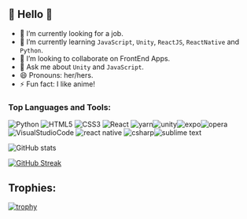 ## :jack_o_lantern: Hello :jack_o_lantern:

- 🔭 I’m currently looking for a job.
- 🌱 I’m currently learning `JavaScript`, `Unity`, `ReactJS`, `ReactNative` and `Python`.
- 👯 I’m looking to collaborate on FrontEnd Apps.
- 💬 Ask me about `Unity` and `JavaScript`.
- 😄 Pronouns: her/hers.
- ⚡ Fun fact: I like anime!

### Top Languages and Tools:
![Python](https://img.shields.io/badge/Python-3776AB?style=for-the-badge&logo=python&logoColor=white) ![HTML5](https://img.shields.io/badge/HTML5-E34F26?style=for-the-badge&logo=html5&logoColor=white) ![CSS3](https://img.shields.io/badge/CSS3-1572B6?style=for-the-badge&logo=css3&logoColor=white
) ![React](https://img.shields.io/badge/React-20232A?style=for-the-badge&logo=react&logoColor=61DAFB)
 ![yarn](https://img.shields.io/badge/Yarn-2C8EBB?style=for-the-badge&logo=yarn&logoColor=white
)![unity](https://img.shields.io/badge/Unity-100000?style=for-the-badge&logo=unity&logoColor=white
)![expo](https://img.shields.io/badge/Expo-1B1F23?style=for-the-badge&logo=expo&logoColor=white
)![opera](https://img.shields.io/badge/Opera-FF1B2D?style=for-the-badge&logo=Opera&logoColor=white
)![VisualStudioCode](https://img.shields.io/badge/Visual_Studio_Code-0078D4?style=for-the-badge&logo=visual%20studio%20code&logoColor=white
)
 ![react native](https://img.shields.io/badge/React_Native-20232A?style=for-the-badge&logo=react&logoColor=61DAFB
) ![csharp](https://img.shields.io/badge/C%23-239120?style=for-the-badge&logo=c-sharp&logoColor=white
)![sublime text](https://img.shields.io/badge/sublime_text-%23575757.svg?&style=for-the-badge&logo=sublime-text&logoColor=important
)


![GitHub stats](https://github-readme-stats.vercel.app/api?username=MarcyMellow&show_icons=true&theme=github_dark)
<!-- [![Top Langs](https://github-readme-stats.vercel.app/api/top-langs/?username=MarcyMellow&layout=compact&theme=github_dark&hide_border=true)](https://github.com/MarcyMellow/github-readme-stats) -->
[![GitHub Streak](https://github-readme-streak-stats.herokuapp.com/?user=MarcyMellow&theme=github-dark)](https://git.io/streak-stats)
## Trophies:
[![trophy](https://github-profile-trophy.vercel.app/?username=MarcyMellow&theme=darkhub)](https://github.com/MarcyMellow/github-profile-trophy)

